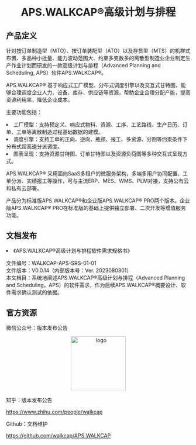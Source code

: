 
<h1 align="center" style="margin: 30px 0 30px; font-weight: bold;">
	APS.WALKCAP®高级计划与排程<br>
</h1>

## 产品定义
针对按订单制造型（MTO）、按订单装配型（ATO）以及存货型（MTS）的机群式布置、多品种小批量、能力波动范围大、约束多变数多的离散型制造业企业制定生产作业计划而研发的一款高级计划与排程（Advanced Planning and Scheduling, APS）软件APS.WALKCAP®。<P>
APS.WALKCAP® 基于响应式工厂模型、分布式调度引擎以及交互式甘特图，能够合理调度企业人力、设备、库存、供应链等资源，帮助企业合理分配产能，提高资源利用率，降低企业成本。<br>
<p>
主要功能包括：
<li>工厂模型：支持预定义、响应式物料、资源、工序、工艺路线、生产日历、订单、工单等离散制造过程基础数据的建模。</li>
<li>调度引擎：支持工单的正向、逆向、瓶颈、报工、多资源、分割等约束条件下分布式超高速分派调度。</li>
<li>图表呈现：支持资源甘特图、订单甘特图以及资源负荷图等多种交互式呈现方式。</li>
<p>
<p>
APS.WALKCAP® 采用面向SaaS多租户的微服务架构，多端多用户协同配置、工单分派、实绩报工等操作，可与主流ERP、MES、WMS、PLM对接，支持公有云和私有云部署。
<p>
<p>
产品分为标准版APS.WALKCAP®和企业版APS.WALKCAP®  PRO两个版本。企业版APS.WALKCAP® PRO在标准版的基础上提供独立部署、二次开发等增值服务功能。
<p>

## 文档发布
<li>《APS.WALKCAP®高级计划与排程软件需求规格书》</li>
<p>
文件编号：WALKCAP-APS-SRS-01-01<br>
文件版本：V0.0.14（内部版本号：Ver. 2023080301）<br>
本文档目：系统地阐述APS.WALKCAP®高级计划与排程（Advanced Planning and Scheduling，APS）的软件需求，作为后续APS.WALKCAP®概要设计、软件需求确认测试的依据。<br>

## 官方资源
微信公众号：版本发布公告

<P>
<p align="center">
	<img alt="logo" src="https://mmbiz.qpic.cn/mmbiz_png/8RQbvDWNxWzwxdwBdZKmnnjKZeIicazcz4Kll4xiarYWmqJhIicWnCrmfFRcslSiaCLib05NJVRb5m9vTDrrdaaIRIA/0?wx_fmt=png" height="150">
</p>

知乎：版本发布公告<P>
<a href="https://www.zhihu.com/people/walkcap">https://www.zhihu.com/people/walkcap</a>

<P>
Github：文档维护<P>
<a href="https://github.com/walkcap/APS.WALKCAP">https://github.com/walkcap/APS.WALKCAP</a>




